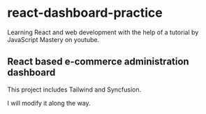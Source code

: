 # react-dashboard-practice

Learning React and web development with the help of a tutorial by JavaScript Mastery on youtube.
## React based e-commerce administration dashboard
This project includes Tailwind and Syncfusion.

I will modify it along the way.